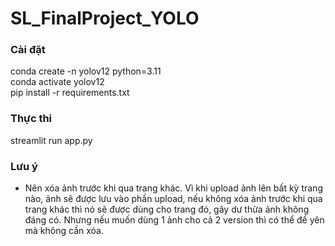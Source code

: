 # SL_FinalProject_YOLO

### Cài đặt 
conda create -n yolov12 python=3.11  
conda activate yolov12  
pip install -r requirements.txt

### Thực thi
streamlit run app.py

### Lưu ý
- Nên xóa ảnh trước khi qua trang khác. Vì khi upload ảnh lên bất kỳ trang nào, ảnh sẽ được lưu vào phần upload, nếu không xóa ảnh trước khi qua trang khác thì nó sẽ được dùng cho trang đó, gây dư thừa ảnh không đáng có. Nhưng nếu muốn dùng 1 ảnh cho cả 2 version thì có thể để yên mà không cần xóa.

